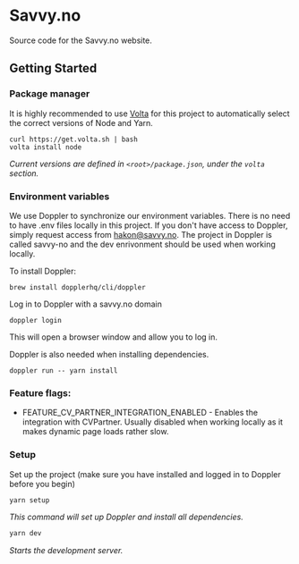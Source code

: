 # Savvy.no

Source code for the Savvy.no website. 

## Getting Started

### Package manager

It is highly recommended to use [Volta](https://volta.sh/) for this project to automatically select the correct versions of Node and Yarn.

```
curl https://get.volta.sh | bash
volta install node
```

_Current versions are defined in `<root>/package.json`, under the `volta` section._


### Environment variables

We use Doppler to synchronize our environment variables. There is no need to have .env files locally in this project. If you don't have access to Doppler, simply request access from hakon@savvy.no. The project in Doppler is called savvy-no and the dev enrivonment should be used when working locally.

To install Doppler:

```
brew install dopplerhq/cli/doppler
```

Log in to Doppler with a savvy.no domain

```
doppler login
```

This will open a browser window and allow you to log in.

Doppler is also needed when installing dependencies.
```
doppler run -- yarn install
```

### Feature flags:

- FEATURE_CV_PARTNER_INTEGRATION_ENABLED - Enables the integration with CVPartner. Usually disabled when working locally as it makes dynamic page loads rather slow.


### Setup

Set up the project (make sure you have installed and logged in to Doppler before you begin)

```bash
yarn setup
```

_This command will set up Doppler and install all dependencies._


```bash
yarn dev
```

_Starts the development server._
